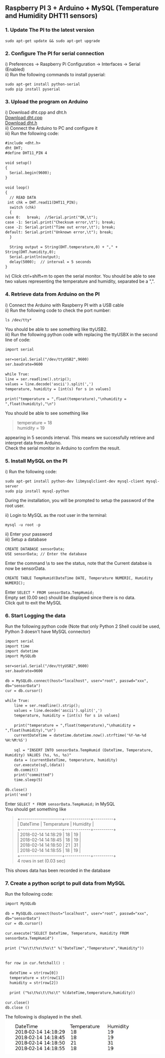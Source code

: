 ## Raspberry PI 3 + Arduino + MySQL (Temperature and Humidity DHT11 sensors)

### 1. Update The PI to the latest version  
    sudo apt-get update && sudo apt-get upgrade
### 2. Configure The PI for serial connection  
i) Preferences -> Raspberry Pi Configuration -> Interfaces -> Serial (Enabled)  
ii) Run the following commands to install pyserial:  

    sudo apt-get install python-serial
    sudo pip install pyserial

### 3.  Upload the program on Arduino
i) Download dht.cpp and dht.h  
[Download dht.cpp](dht.cpp)  
[Download dht.h](dht.h)  
ii) Connect the Arduino to PC and configure it  
iii) Run the following code:

    #include <dht.h>  
    dht DHT;  
    #define DHT11_PIN 4
    
    void setup()  
    {  
      Serial.begin(9600); 
    }  
      
    void loop()  
    {  
      // READ DATA  
     int chk = DHT.read11(DHT11_PIN);  
      switch (chk)  
      {  
    case 0:   break;  //Serial.print("OK,\t");
    case -1: Serial.print("Checksum error,\t"); break;  
    case -2: Serial.print("Time out error,\t"); break;  
    default: Serial.print("Unknown error,\t"); break;  
      }  
      
      String output = String(DHT.temperature,0) + "," +  String(DHT.humidity,0);
      Serial.println(output);  
      delay(5000);  // interval = 5 seconds
    }  

iv) Click ctrl+shift+m to open the serial monitor. You should be able to see two values representing the temperature and humidity, separated be a ",".

### 4. Retrieve data from Arduino on the PI
i) Connect the Arduino with Raspberry PI with a USB cable  
ii) Run the following code to check the port number: 
 
    ls /dev/tty*
You should be able to see something like ttyUSB2.  
iii) Run the following python code with replacing the ttyUSBX in the second line of code:

    import serial
    
    ser=serial.Serial("/dev/ttyUSB2",9600) 
    ser.baudrate=9600
    
    while True:
    line = ser.readline().strip();
    values = line.decode('ascii').split(',')
    temperature, humidity = [int(s) for s in values]
    
    print("temperature = ",float(temperature),"\nhumidity = ",float(humidity),"\n")

You should be able to see something like
>temperature = 18  
>humidity = 19

appearing in 5 seconds interval.
This means we successfully retrieve and interpret data from Arduino.  
Check the serial monitor in Arduino to confirm the result. 

### 5. Install MySQL on the PI
i) Run the following code:

    sudo apt-get install python-dev libmysqlclient-dev mysql-client mysql-server
    sudo pip install mysql-python
During the installation, you will be prompted to setup the password of the root user.  

ii) Login to MySQL as the root user in the terminal:

    mysql -u root -p
ii) Enter your password  
iii) Setup a database

    CREATE DATABASE sensorData; 
    USE sensorData; // Enter the database
Enter the command \s to see the status, note that the Current databse is now be sensorData.

    CREATE TABLE TempHumid(DateTime DATE, Temperature NUMERIC, Humidity NUMERIC);

Enter `SELECT * FROM sensorData.TempHumid;`  
Empty set (0.00 sec) should be displayed since there is no data.  
Click quit to exit the MySQL

### 6. Start Logging the data
Run the following python code (Note that only Python 2 Shell could be used, Python 3 doesn't have MySQL connector)  

    import serial
    import time
    import datetime
    import MySQLdb
    
    ser=serial.Serial("/dev/ttyUSB2",9600)
    ser.baudrate=9600
    
    db = MySQLdb.connect(host="localhost", user="root", passwd="xxx", db="sensorData")
    cur = db.cursor()
    
    while True:
    	line = ser.readline().strip();
    	values = line.decode('ascii').split(',')
    	temperature, humidity = [int(s) for s in values]
    
    	print("temperature = ",float(temperature),"\nhumidity = ",float(humidity),"\n")
    	currentDateTime = datetime.datetime.now().strftime('%Y-%m-%d %H:%M:%S')
       
    	sql = "INSERT INTO sensorData.TempHumid (DateTime, Temperature, Humidity) VALUES (%s, %s, %s)"
    	data = (currentDateTime, temperature, humidity)
    	cur.execute(sql,(data))
    	db.commit()
    	print("committed")
    	time.sleep(5)
    
    db.close()
    print('end')


Enter `SELECT * FROM sensorData.TempHumid;` in MySQL  
You should get something like  
> +---------------------+-------------+----------+  
> | DateTime            | Temperature | Humidity |  
> +---------------------+-------------+----------+  
> | 2018-02-14 14:18:29 |          18 |       19 |  
> | 2018-02-14 14:18:45 |          18 |       19 |  
> | 2018-02-14 14:18:50 |          21 |       31 |  
> | 2018-02-14 14:18:55 |          18 |       19 |  
> +---------------------+-------------+----------+  
> 4 rows in set (0.03 sec)  

This shows data has been recorded in the database

### 7. Create a python script to pull data from MySQL
Run the following code:

    import MySQLdb
    
    db = MySQLdb.connect(host="localhost", user="root", passwd="xxx", db="sensorData")
    cur = db.cursor()
    
    cur.execute("SELECT DateTime, Temperature, Humidity FROM sensorData.TempHumid")
    
    print ("%s\t\t%s\t%s\t" %("DateTime","Temperature","Humidity"))
    

    for row in cur.fetchall() :

      dateTime = str(row[0])
      temperature = str(row[1])
      humidity = str(row[2])
    
      print ("%s\t%s\t\t%s\t" %(dateTime,temperature,humidity))
    
    cur.close()
    db.close ()

The following is displayed in the shell.  
![](pic1.jpg)
